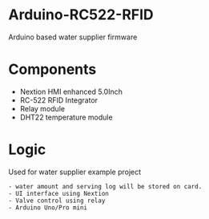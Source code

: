 # Arduino-RC522-RFID
Arduino based water supplier firmware

# Components
- Nextion HMI enhanced 5.0Inch
- RC-522 RFID Integrator
- Relay module
- DHT22 temperature module

# Logic
Used for water supplier example project

    - water amount and serving log will be stored on card.
    - UI interface using Nextion
    - Valve control using relay
    - Arduino Uno/Pro mini
